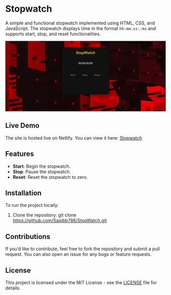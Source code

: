# Stopwatch

A simple and functional stopwatch implemented using HTML, CSS, and JavaScript. The stopwatch displays time in the format `hh:mm:ss::ms` and supports start, stop, and reset functionalities.

![Stopwatch Preview](./images/Stopwatch-thumbnail.jpg)

## Live Demo
The site is hosted live on Netlify. You can view it here: [Stopwatch](https://stopwatch-by-saqib.netlify.app/)


## Features
- **Start**: Begin the stopwatch.
- **Stop**: Pause the stopwatch.
- **Reset**: Reset the stopwatch to zero.


## Installation
To run the project locally:
1. Clone the repository: git clone https://github.com/Saqibb786/StopWatch.git


## Contributions
If you’d like to contribute, feel free to fork the repository and submit a pull request. You can also open an issue for any bugs or feature requests.


## License
This project is licensed under the MIT License - see the [LICENSE](LICENSE) file for details.
